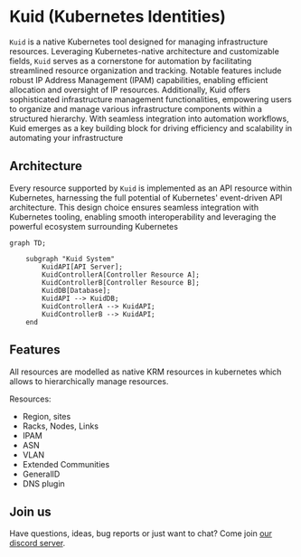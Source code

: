 # Kuid (Kubernetes Identities)

`Kuid` is a native Kubernetes tool designed for managing infrastructure resources. Leveraging Kubernetes-native architecture and customizable fields, `Kuid` serves as a cornerstone for automation by facilitating streamlined resource organization and tracking. Notable features include robust IP Address Management (IPAM) capabilities, enabling efficient allocation and oversight of IP resources. Additionally, Kuid offers sophisticated infrastructure management functionalities, empowering users to organize and manage various infrastructure components within a structured hierarchy. With seamless integration into automation workflows, Kuid emerges as a key building block for driving efficiency and scalability in automating your infrastructure


## Architecture

Every resource supported by `Kuid` is implemented as an API resource within Kubernetes, harnessing the full potential of Kubernetes' event-driven API architecture. This design choice ensures seamless integration with Kubernetes tooling, enabling smooth interoperability and leveraging the powerful ecosystem surrounding Kubernetes

```mermaid
graph TD;

    subgraph "Kuid System"
        KuidAPI[API Server];
        KuidControllerA[Controller Resource A];
        KuidControllerB[Controller Resource B];
        KuidDB[Database];
        KuidAPI --> KuidDB;
        KuidControllerA --> KuidAPI;
        KuidControllerB --> KuidAPI;
    end
```

## Features

All resources are modelled as native KRM resources in kubernetes which allows to hierarchically manage resources.

Resources:

- Region, sites
- Racks, Nodes, Links
- IPAM
- ASN
- VLAN
- Extended Communities
- GeneralID
- DNS plugin

## Join us

Have questions, ideas, bug reports or just want to chat? Come join [our discord server](todo).

<script type="text/javascript" src="https://viewer.diagrams.net/js/viewer-static.min.js" async></script>